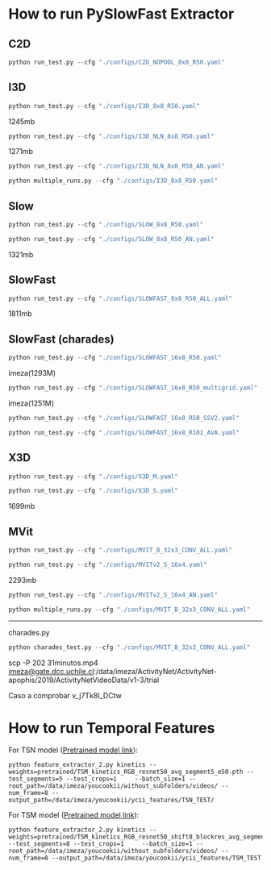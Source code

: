 # How to run PySlowFast Extractor

## C2D

```python
python run_test.py --cfg "./configs/C2D_NOPOOL_8x8_R50.yaml"
```

## I3D

```python
python run_test.py --cfg "./configs/I3D_8x8_R50.yaml"
```
1245mb


```python
python run_test.py --cfg "./configs/I3D_NLN_8x8_R50.yaml"
```
1271mb

```python
python run_test.py --cfg "./configs/I3D_NLN_8x8_R50_AN.yaml"
```

```python
python multiple_runs.py --cfg "./configs/I3D_8x8_R50.yaml"
```

## Slow

```python
python run_test.py --cfg "./configs/SLOW_8x8_R50.yaml"
```

```python
python run_test.py --cfg "./configs/SLOW_8x8_R50_AN.yaml"
```

1321mb

## SlowFast

```python
python run_test.py --cfg "./configs/SLOWFAST_8x8_R50_ALL.yaml"
```
1811mb

## SlowFast (charades)

```python
python run_test.py --cfg "./configs/SLOWFAST_16x8_R50.yaml"
```
imeza(1293M) 
```python
python run_test.py --cfg "./configs/SLOWFAST_16x8_R50_multigrid.yaml"
```
imeza(1251M)

```python
python run_test.py --cfg "./configs/SLOWFAST_16x8_R50_SSV2.yaml"
```

```python
python run_test.py --cfg "./configs/SLOWFAST_16x8_R101_AVA.yaml"
```

## X3D

```python
python run_test.py --cfg "./configs/X3D_M.yaml"
```

```python
python run_test.py --cfg "./configs/X3D_S.yaml"
```
1699mb
## MVit

```python
python run_test.py --cfg "./configs/MVIT_B_32x3_CONV_ALL.yaml"
```

```python
python run_test.py --cfg "./configs/MVITv2_S_16x4.yaml"
```
2293mb

```python
python run_test.py --cfg "./configs/MVITv2_S_16x4_AN.yaml"
```



```python
python multiple_runs.py --cfg "./configs/MVIT_B_32x3_CONV_ALL.yaml"
```

---

charades.py

```python
python charades_test.py --cfg "./configs/MVIT_B_32x3_CONV_ALL.yaml"
```

scp -P 202 31minutos.mp4 imeza@gate.dcc.uchile.cl:/data/imeza/ActivityNet/ActivityNet-apophis/2019/ActivityNetVideoData/v1-3/trial

Caso a comprobar
v_j7Tk8I_DCtw

# How to run Temporal Features

For TSN model ([Pretrained model link](https://hanlab.mit.edu/projects/tsm/models/TSM_kinetics_RGB_resnet50_avg_segment5_e50.pth)):
```shell
python feature_extractor_2.py kinetics --weights=pretrained/TSM_kinetics_RGB_resnet50_avg_segment5_e50.pth --test_segments=5 --test_crops=1     --batch_size=1 --root_path=/data/imeza/youcookii/without_subfolders/videos/ --num_frame=8 --output_path=/data/imeza/youcookii/ycii_features/TSN_TEST/
```

For TSM model ([Pretrained model link](https://hanlab.mit.edu/projects/tsm/models/TSM_kinetics_RGB_resnet50_shift8_blockres_avg_segment8_e50.pth)):

```shell
python feature_extractor_2.py kinetics --weights=pretrained/TSM_kinetics_RGB_resnet50_shift8_blockres_avg_segment8_e50.pth --test_segments=8 --test_crops=1     --batch_size=1 --root_path=/data/imeza/youcookii/without_subfolders/videos/ --num_frame=8 --output_path=/data/imeza/youcookii/ycii_features/TSM_TEST
```
